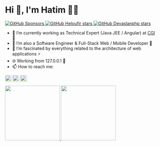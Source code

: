 <h1 align="left">Hi 👋, I'm Hatim 🐱‍💻 </h1>
  <a href="https://github.com/sponsors/heloufir">
    <img alt="GitHub Sponsors" src="https://img.shields.io/static/v1?label=Sponsor&message=%E2%9D%A4&style=for-the-badge&logo=github&color=FF69B4">
  </a>
  <a href="https://github.com/heloufir">
    <img alt="GitHub Heloufir stars" src="https://img.shields.io/github/stars/heloufir?color=blue&label=HELOUFIR STARS&logo=github&style=for-the-badge">
  </a>
  <a href="https://github.com/devaslanphp">
    <img alt="GitHub Devaslanphp stars" src="https://img.shields.io/github/stars/devaslanphp?color=green&label=DEVASLANPHP STARS&logo=github&style=for-the-badge">
  </a>
  
- 🔭 I’m currently working as Technical Expert (Java JEE / Angular) at [CGI](https://www.cgi.com/maroc) 🥂
- 🌱 I’m also a Software Engineer & Full-Stack Web / Mobile Developer 💫
- 🚀 I’m fascinated by everything related to the architecture of web applications ⚡
- 🌐 Working from 127.0.0.1 🦾
- 📫 How to reach me:

<a href="https://www.linkedin.com/in/eloufirhatim/">
  <img align="left" alt="Hatim's Linkedin" width="22px" src="https://cdn.jsdelivr.net/npm/simple-icons@v3/icons/linkedin.svg" />
</a>
<a href="https://github.com/heloufir">
  <img align="left" alt="Hatim's Github" width="22px" src="https://cdn.jsdelivr.net/npm/simple-icons@v3/icons/github.svg" />
</a>
<a href="mailto:eloufirhatim@gmail.com">
  <img align="left" alt="Hatim's Email" width="22px" src="https://cdn.jsdelivr.net/npm/simple-icons@v3/icons/gmail.svg" />
</a>
<br/>
<br/>
<div>
<a href="https://github.com/heloufir">
<img height="180em" src="https://github-readme-stats.vercel.app/api/top-langs/?username=heloufir&layout=compact&langs_count=7&theme=transparent"/>
<img height="180em" src="https://github-readme-stats.vercel.app/api?username=heloufir&show_icons=true&theme=transparent&include_all_commits=true&count_private=true"/>
</a>
</div>
